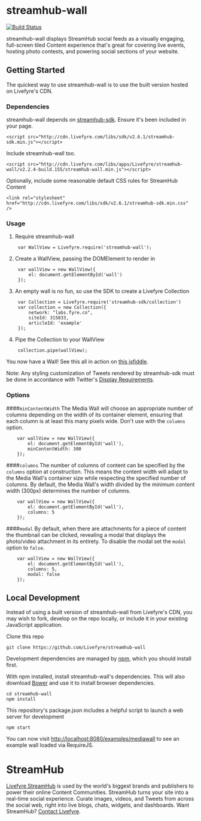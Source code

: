 # streamhub-wall

[![Build Status](https://travis-ci.org/Livefyre/streamhub-wall.png)](https://travis-ci.org/Livefyre/streamhub-wall)

streamhub-wall displays StreamHub social feeds as a visually engaging, full-screen tiled Content experience that's great for covering live events, hosting photo contests, and powering social sections of your website.

## Getting Started

The quickest way to use streamhub-wall is to use the built version hosted on Livefyre's CDN.

### Dependencies

streamhub-wall depends on [streamhub-sdk](https://github.com/livefyre/streamhub-sdk). Ensure it's been included in your page.

	<script src="http://cdn.livefyre.com/libs/sdk/v2.6.1/streamhub-sdk.min.js"></script>

Include streamhub-wall too.

	<script src="http://cdn.livefyre.com/libs/apps/Livefyre/streamhub-wall/v2.2.4-build.155/streamhub-wall.min.js"></script>
	
Optionally, include some reasonable default CSS rules for StreamHub Content

    <link rel="stylesheet" href="http://cdn.livefyre.com/libs/sdk/v2.6.1/streamhub-sdk.min.css" />

### Usage

1. Require streamhub-wall

        var WallView = Livefyre.require('streamhub-wall');
    
2. Create a WallView, passing the DOMElement to render in

        var wallView = new WallView({
            el: document.getElementById('wall')
        });
    
3. An empty wall is no fun, so use the SDK to create a Livefyre Collection

        var Collection = Livefyre.require('streamhub-sdk/collection')
        var collection = new Collection({
            network: "labs.fyre.co",
            siteId: 315833,
            articleId: 'example'
        });
    
4. Pipe the Collection to your WallView

        collection.pipe(wallView);
        
You now have a Wall! See this all in action on [this jsfiddle](http://jsfiddle.net/kwwTf/91/).

Note: Any styling customization of Tweets rendered by streamhub-sdk must be done in accordance with Twitter's [Display Requirements](https://dev.twitter.com/terms/display-requirements).

### Options

####```minContentWidth```
The Media Wall will choose an appropriate number of columns depending on the width of its
container element, ensuring that each column is at least this many pixels wide. Don't use
with the `columns` option.

        var wallView = new WallView({
            el: document.getElementById('wall'),
            minContentWidth: 300
        });

####```columns```
The number of columns of content can be specified by the ```columns``` option at construction. This means the content width will adapt to the Media Wall's container size while respecting the specified number of columns. By default, the Media Wall's width divided by the minimum content width (300px) determines the number of columns.

        var wallView = new WallView({
            el: document.getElementById('wall'),
            columns: 5
        });

####```modal```
By default, when there are attachments for a piece of content the thumbnail can be clicked, revealing a modal that displays the photo/video attachment in its entirety. To disable the modal set the ```modal``` option to ```false```.

        var wallView = new WallView({
            el: document.getElementById('wall'),
            columns: 5,
            modal: false
        });


## Local Development

Instead of using a built version of streamhub-wall from Livefyre's CDN, you may wish to fork, develop on the repo locally, or include it in your existing JavaScript application.

Clone this repo

    git clone https://github.com/Livefyre/streamhub-wall

Development dependencies are managed by [npm](https://github.com/isaacs/npm), which you should install first.

With npm installed, install streamhub-wall's dependencies. This will also download [Bower](https://github.com/bower/bower) and use it to install browser dependencies.

    cd streamhub-wall
    npm install

This repository's package.json includes a helpful script to launch a web server for development

    npm start

You can now visit [http://localhost:8080/examples/mediawall](http://localhost:8080/examples/mediawall) to see an example wall loaded via RequireJS.

# StreamHub

[Livefyre StreamHub](http://www.livefyre.com/streamhub/) is used by the world's biggest brands and publishers to power their online Content Communities. StreamHub turns your site into a real-time social experience. Curate images, videos, and Tweets from across the social web, right into live blogs, chats, widgets, and dashboards. Want StreamHub? [Contact Livefyre](http://www.livefyre.com/contact/).
